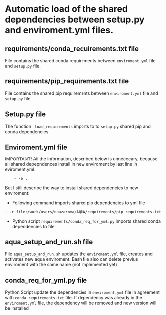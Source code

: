 # Automatic load of the shared dependencies between  setup.py  and  enviroment.yml  files. 

##   requirements/conda\_requirements.txt  file

File contains the shared conda requirements between ``` enviroment.yml ``` file and ``` setup.py ``` file.

##  requirements/pip\_requirements.txt  file 

File contains the shared  pip  requirements between ``` enviroment.yml ``` file and ``` setup.py ``` file

##  Setup.py  file

The function ```  load_requirements ```   imports to to ``` setup.py ``` shared  pip  and  conda  dependencies

##  Enviroment.yml  file

IMPORTANT! All the information, described below is unnececary, because all shared depepndences install in new enviroment by last line in eviroment.yml:
```
    - -e .
```

But I still describe the way to install shared dependencies to new enviroment:

 - Following command imports shared pip dependencies to yml file
```
- -r file:/work/users/nnazarova/AQUA/requirements/pip_requirements.txt
```
 -  Python script ``` requirements/conda_req_for_yml.py ``` imports shared conda dependencies to file 


##   aqua\_setup\_and\_run.sh  file

File ``` aqua_setup_and_run.sh ``` updates the ``` enviroment.yml ``` file, creates and activates new aqua enviroment. 
Bash file also can delete previus enviroment with the same name (not implemented yet)

##  conda\_req\_for\_yml.py  file
Python Script update the dependencies in ``` enviroment.yml ``` file in agreement with ``` conda_requirements.txt ``` file. 
If dependency was already in the ``` enviroment.yml ``` file, the dependency will be removed and new version will be installed  


